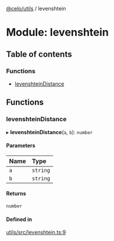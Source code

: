 [@celo/utils](../README.md) / levenshtein

# Module: levenshtein

## Table of contents

### Functions

- [levenshteinDistance](levenshtein.md#levenshteindistance)

## Functions

### levenshteinDistance

▸ **levenshteinDistance**(`a`, `b`): `number`

#### Parameters

| Name | Type |
| :------ | :------ |
| `a` | `string` |
| `b` | `string` |

#### Returns

`number`

#### Defined in

[utils/src/levenshtein.ts:9](https://github.com/celo-org/developer-tooling/blob/master/packages/sdk/utils/src/levenshtein.ts#L9)
